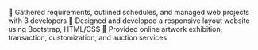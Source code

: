 Gathered requirements, outlined schedules, and managed web projects with 3 developers
 Designed and developed a responsive layout website using Bootstrap, HTML/CSS
 Provided online artwork exhibition, transaction, customization, and auction services
